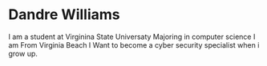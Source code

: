 # Dandre Williams
I am a student at Virginina State Universaty Majoring in computer science
I am From Virginia Beach 
I Want to become a cyber security specialist when i grow up. 
